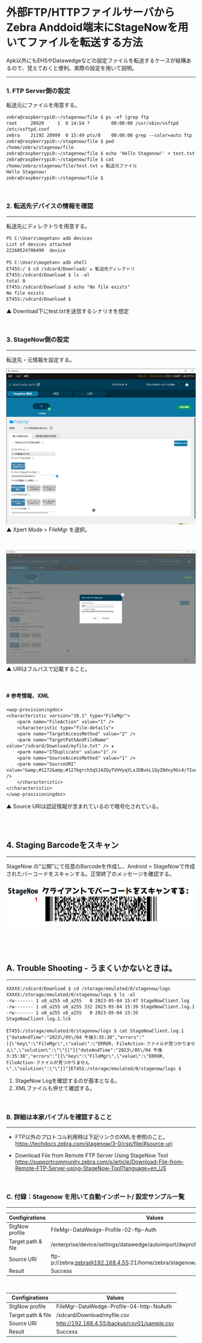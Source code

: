 

# 外部FTP/HTTPファイルサーバからZebra Anddoid端末にStageNowを用いてファイルを転送する方法

Apk以外にもEHSやDatawedgeなどの設定ファイルを転送するケースが結構あるので、覚えておくと便利。実際の設定を用いて説明。

---

### 1. FTP Server側の設定

転送元にファイルを用意する。

    zebra@raspberrypi0:~/stagenow/file $ ps -ef |grep ftp
    root     20920     1  0 14:54 ?        00:00:00 /usr/sbin/vsftpd /etc/vsftpd.conf
    zebra    21192 20999  0 15:49 pts/0    00:00:00 grep --color=auto ftp
    zebra@raspberrypi0:~/stagenow/file $ pwd
    /home/zebra/stagenow/file
    zebra@raspberrypi0:~/stagenow/file $ echo 'Hello Stagenow!' > test.txt
    zebra@raspberrypi0:~/stagenow/file $ cat /home/zebra/stagenow/file/test.txt ★ 転送元ファイル
    Hello Stagenow!
    zebra@raspberrypi0:~/stagenow/file $

<br>


### 2. 転送先デバイスの情報を確認
---

転送先にディレクトりを用意する。

    PS C:\Users\mogetan> adb devices
    List of devices attached
    22260524700499  device

    PS C:\Users\mogetan> adb shell
    ET45S:/ $ cd /sdcard/Download/ ★ 転送先ディレクトリ
    ET45S:/sdcard/Download $ ls -al
    total 0
    ET45S:/sdcard/Download $ echo "No file exists"
    No file exists
    ET45S:/sdcard/Download $

▲ Download下にtest.txtを送信するシナリオを想定

<br>

### 3. StageNow側の設定
---

転送先・元情報を設定する。


![](./StageNow%20FileMgr-External-FTP-01.png)
▲ Xpert Mode > FileMgr を選択。

<br>

![](./StageNow%20FileMgr-External-FTP-02.png)
▲ URIはフルパスで記載すること。

<br>

#### # 参考情報、XML

    <wap-provisioningdoc>
    <characteristic version="10.1" type="FileMgr">
        <parm name="FileAction" value="1" />
        <characteristic type="file-details">
        <parm name="TargetAccessMethod" value="2" />
        <parm name="TargetPathAndFileName" value="/sdcard/Download/myfile.txt" /> ★
        <parm name="IfDuplicate" value="1" />
        <parm name="SourceAccessMethod" value="1" />
        <parm name="SourceURI" value="&amp;#1272&amp;#127bgrch5q5J4ZQyTVHVyqYLxJDBvkL1QyZ0dxy9Gc4/fIuemZTrwD0T+D2dvsndyx2gMx0uMXoxgJxl/a0HttVXH//fcqSTqPd10vAVUpzOImZpUTRK85o+4UvNSPou3sRyQtCWXnld8DoyZlPmqkdgosYhIyuKHD0EQsY24eioqMMbRMfHwh+VoB+9c0sKdXiMt9YZoX199W+h3SNFJ5RMtp2r5URPIxy5s+M07DJDLOroacOq97RbecldY0MgSejgJLIjCz39y98lMqlUbg+oalMjYumEOs+X2UWZOUkrT1xnWoGUcls4NLQCgL+lQ4fOwdhHY0x1jyauJjldiX+1Q==" />
        </characteristic>
    </characteristic>
    </wap-provisioningdoc>

▲ Source URIは認証情報が含まれているので暗号化されている。

<br>
<br>


## 4. Staging Barcodeをスキャン
---

StageNow の"公開"にて任意のBarcodeを作成し、Android > StageNowで作成されたバーコードをスキャンする。正常終了のメッセージを確認する。
<br>

![](./StageNow%20FileMgr-External-FTP-03.png)

<br>
<br>
<br>

## A. Trouble Shooting - うまくいかないときは。
---


    XXXXX:/sdcard/Download $ cd /storage/emulated/0/stagenow/logs
    XXXXX:/storage/emulated/0/stagenow/logs $ ls -al
    -rw------- 1 u0_a255 u0_a255   0 2023-05-04 15:47 StageNowClient.log
    -rw------- 1 u0_a255 u0_a255 332 2023-05-04 15:39 StageNowClient.log.1
    -rw------- 1 u0_a255 u0_a255   0 2023-05-04 15:35 StageNowClient.log.1.lck

    ET45S:/storage/emulated/0/stagenow/logs $ cat StageNowClient.log.1
    {"dateAndTime":"2023\/05\/04 午後3:35:38","errors":"[{\"key\":\"FileMgr\",\"value\":\"ERROR, FileAction-ファイルが見つかりません\",\"solution\":\"\"}]"}{"dateAndTime":"2023\/05\/04 午後3:35:38","errors":"[{\"key\":\"FileMgr\",\"value\":\"ERROR, FileAction-ファイルが見つかりません\",\"solution\":\"\"}]"}ET45S:/storage/emulated/0/stagenow/logs $

1. StageNow Logを確認するのが基本となる。
1. XMLファイルも併せて確認する。

<br>

### B. 詳細は本家バイブルを確認すること
---

- FTP以外のプロトコル利用時は下記リンクのXMLを参照のこと。  
    https://techdocs.zebra.com/stagenow/3-0/csp/file/#source-uri

- Download File from Remote FTP Server Using StageNow Tool  
https://supportcommunity.zebra.com/s/article/Download-File-from-Remote-FTP-Server-using-StageNow-Tool?language=en_US

    
<br>

### C. 付録：Stagenow を用いて自動インポート/ 設定サンプル一覧
---

| Configirations    | Values    |
|-|-|
| StgNow profile    | FileMgr-DataWedge-Profile-02-ftp-Auth
| Target path & file| /enterprise/device/settings/datawedge/autoimport/dwprofile_chrome.db
| Source URI        | ftp-p://zebra:zebra@192.168.4.55:21/home/zebra/stagenow/file/dwprofile_chrome.db
| Result            | Success

<br>

| Configirations    | Values    |
|-|-|
| StgNow profile    | FileMgr-DataWedge-Profile-04-http-NoAuth
| Target path & file| /sdcard/Download/myfile.csv
| Source URI        | http://192.168.4.55/backup/csv01/sample.csv 
| Result            | Success









